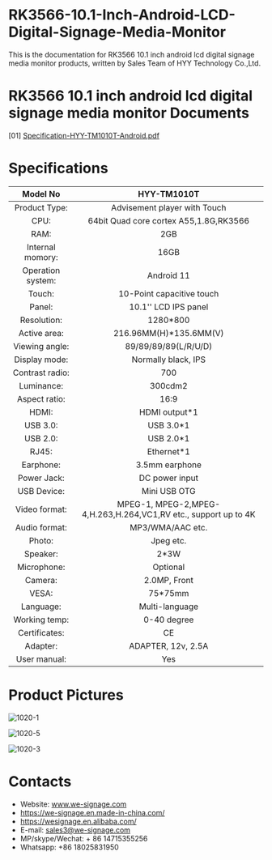 # RK3566-10.1-Inch-Android-LCD-Digital-Signage-Media-Monitor

This is the documentation for RK3566 10.1 inch android lcd digital signage media monitor products, written by Sales Team of HYY Technology Co.,Ltd.

# RK3566 10.1 inch android lcd digital signage media monitor Documents
[01] [Specification-HYY-TM1010T-Android.pdf](https://github.com/carrotal/RK3566-10.1-Inch-Android-LCD-Digital-Signage-Media-Monitor/files/10906138/Specification-HYY-TM1010T-Android.pdf)


# Specifications

| Model No          | HYY-TM1010T                                                  |
| :---------------: | :----------------------------------------------------------: |
| Product Type:     | Advisement player with Touch                                 |
| CPU:              | 64bit Quad core cortex A55,1.8G,RK3566                       |
| RAM:              | 2GB                                                          |
| Internal momory:  | 16GB                                                         |
| Operation system: | Android 11                                                   |
| Touch:            | 10-Point capacitive touch                                    |
| Panel:            | 10.1'' LCD IPS panel                                         |
| Resolution:       | 1280*800                                                     |
| Active area:      | 216.96MM(H)*135.6MM(V)                                       |
| Viewing angle:    | 89/89/89/89(L/R/U/D)                                         |
| Display mode:     | Normally black, IPS                                          |
| Contrast radio:   | 700                                                          |
| Luminance:        | 300cdm2                                                      |
| Aspect ratio:     | 16:9                                                         |
| HDMI:             | HDMI output*1                                                |
| USB 3.0:          | USB 3.0*1                                                    |
| USB 2.0:          | USB 2.0*1                                                    |
| RJ45:             | Ethernet*1                                                   |
| Earphone:         | 3.5mm earphone                                               |
| Power Jack:       | DC power input                                               |
| USB Device:       | Mini USB OTG                                                 |
| Video format:     | MPEG-1, MPEG-2,MPEG-4,H.263,H.264,VC1,RV etc., support up to 4K |
| Audio format:     | MP3/WMA/AAC etc.                                             |
| Photo:            | Jpeg etc.                                                    |
| Speaker:          | 2*3W                                                         |
| Microphone:       | Optional                                                     |
| Camera:           | 2.0MP, Front                                                 |
| VESA:             | 75*75mm                                                      |
| Language:         | Multi-language                                               |
| Working temp:     | 0-40 degree                                                  |
| Certificates:     | CE                                                           |
| Adapter:          | ADAPTER, 12v, 2.5A                                           |
| User manual:      | Yes                                                          |

# Product Pictures


![1020-1](https://user-images.githubusercontent.com/126669652/223313446-f82631d3-826a-4790-8357-d187618ae12c.jpg)




![1020-5](https://user-images.githubusercontent.com/126669652/223313658-bb160657-3c1b-4c51-9d34-64e6c009a9f9.jpg)





![1020-3](https://user-images.githubusercontent.com/126669652/223313726-a62ace33-b5f9-432c-8907-a54625ed2d91.jpg)





# Contacts
- Website: www.we-signage.com
- https://we-signage.en.made-in-china.com/
- https://wesignage.en.alibaba.com/
- E-mail: sales3@we-signage.com
- MP/skype/Wechat: + 86 14715355256
- Whatsapp: +86 18025831950
